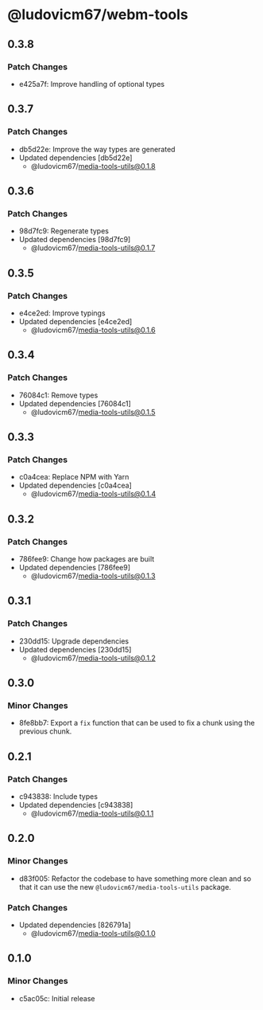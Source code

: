 # @ludovicm67/webm-tools

## 0.3.8

### Patch Changes

- e425a7f: Improve handling of optional types

## 0.3.7

### Patch Changes

- db5d22e: Improve the way types are generated
- Updated dependencies [db5d22e]
  - @ludovicm67/media-tools-utils@0.1.8

## 0.3.6

### Patch Changes

- 98d7fc9: Regenerate types
- Updated dependencies [98d7fc9]
  - @ludovicm67/media-tools-utils@0.1.7

## 0.3.5

### Patch Changes

- e4ce2ed: Improve typings
- Updated dependencies [e4ce2ed]
  - @ludovicm67/media-tools-utils@0.1.6

## 0.3.4

### Patch Changes

- 76084c1: Remove types
- Updated dependencies [76084c1]
  - @ludovicm67/media-tools-utils@0.1.5

## 0.3.3

### Patch Changes

- c0a4cea: Replace NPM with Yarn
- Updated dependencies [c0a4cea]
  - @ludovicm67/media-tools-utils@0.1.4

## 0.3.2

### Patch Changes

- 786fee9: Change how packages are built
- Updated dependencies [786fee9]
  - @ludovicm67/media-tools-utils@0.1.3

## 0.3.1

### Patch Changes

- 230dd15: Upgrade dependencies
- Updated dependencies [230dd15]
  - @ludovicm67/media-tools-utils@0.1.2

## 0.3.0

### Minor Changes

- 8fe8bb7: Export a `fix` function that can be used to fix a chunk using the previous chunk.

## 0.2.1

### Patch Changes

- c943838: Include types
- Updated dependencies [c943838]
  - @ludovicm67/media-tools-utils@0.1.1

## 0.2.0

### Minor Changes

- d83f005: Refactor the codebase to have something more clean and so that it can use the new `@ludovicm67/media-tools-utils` package.

### Patch Changes

- Updated dependencies [826791a]
  - @ludovicm67/media-tools-utils@0.1.0

## 0.1.0

### Minor Changes

- c5ac05c: Initial release
